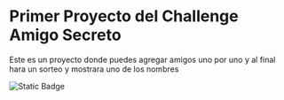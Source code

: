 <h1>Primer Proyecto del Challenge Amigo Secreto</h1>
Este es un proyecto donde puedes agregar amigos uno por uno y al final hara un sorteo y mostrara uno de los nombres

![Static Badge](https://img.shields.io/badge/Challenge%20amigo%20secreto%20-%20https%3A%2F%2Fimg.shields.io%2Fbadge%2Fjust%2520the%2520message-8A2BE2)


